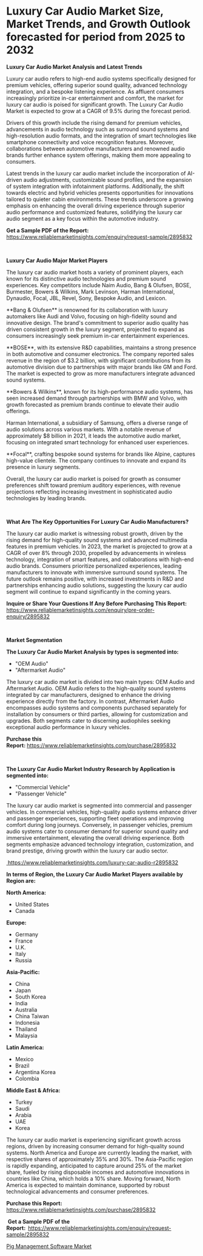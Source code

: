 <p><h1>Luxury Car Audio Market Size, Market Trends, and Growth Outlook forecasted for period from 2025 to 2032</h1></p><p><strong>Luxury Car Audio Market Analysis and Latest Trends</strong></p>
<p><p>Luxury car audio refers to high-end audio systems specifically designed for premium vehicles, offering superior sound quality, advanced technology integration, and a bespoke listening experience. As affluent consumers increasingly prioritize in-car entertainment and comfort, the market for luxury car audio is poised for significant growth. The Luxury Car Audio Market is expected to grow at a CAGR of 9.5% during the forecast period. </p><p>Drivers of this growth include the rising demand for premium vehicles, advancements in audio technology such as surround sound systems and high-resolution audio formats, and the integration of smart technologies like smartphone connectivity and voice recognition features. Moreover, collaborations between automotive manufacturers and renowned audio brands further enhance system offerings, making them more appealing to consumers.</p><p>Latest trends in the luxury car audio market include the incorporation of AI-driven audio adjustments, customizable sound profiles, and the expansion of system integration with infotainment platforms. Additionally, the shift towards electric and hybrid vehicles presents opportunities for innovations tailored to quieter cabin environments. These trends underscore a growing emphasis on enhancing the overall driving experience through superior audio performance and customized features, solidifying the luxury car audio segment as a key focus within the automotive industry.</p></p>
<p><strong>Get a Sample PDF of the Report:&nbsp;</strong> <a href="https://www.reliablemarketinsights.com/enquiry/request-sample/2895832?utm_campaign=3005&utm_medium=2&utm_source=Github&utm_content=ia&utm_term=15032025&utm_id=luxury-car-audio">https://www.reliablemarketinsights.com/enquiry/request-sample/2895832</a></p>
<p>&nbsp;</p>
<p><strong>Luxury Car Audio Major Market Players</strong></p>
<p><p>The luxury car audio market hosts a variety of prominent players, each known for its distinctive audio technologies and premium sound experiences. Key competitors include Naim Audio, Bang & Olufsen, BOSE, Burmester, Bowers & Wilkins, Mark Levinson, Harman International, Dynaudio, Focal, JBL, Revel, Sony, Bespoke Audio, and Lexicon.</p><p>**Bang & Olufsen** is renowned for its collaboration with luxury automakers like Audi and Volvo, focusing on high-fidelity sound and innovative design. The brand's commitment to superior audio quality has driven consistent growth in the luxury segment, projected to expand as consumers increasingly seek premium in-car entertainment experiences.</p><p>**BOSE**, with its extensive R&D capabilities, maintains a strong presence in both automotive and consumer electronics. The company reported sales revenue in the region of $3.2 billion, with significant contributions from its automotive division due to partnerships with major brands like GM and Ford. The market is expected to grow as more manufacturers integrate advanced sound systems.</p><p>**Bowers & Wilkins**, known for its high-performance audio systems, has seen increased demand through partnerships with BMW and Volvo, with growth forecasted as premium brands continue to elevate their audio offerings.</p><p>Harman International, a subsidiary of Samsung, offers a diverse range of audio solutions across various markets. With a notable revenue of approximately $8 billion in 2021, it leads the automotive audio market, focusing on integrated smart technology for enhanced user experiences.</p><p>**Focal**, crafting bespoke sound systems for brands like Alpine, captures high-value clientele. The company continues to innovate and expand its presence in luxury segments.</p><p>Overall, the luxury car audio market is poised for growth as consumer preferences shift toward premium auditory experiences, with revenue projections reflecting increasing investment in sophisticated audio technologies by leading brands.</p></p>
<p>&nbsp;</p>
<p><strong>What Are The Key Opportunities For Luxury Car Audio Manufacturers?</strong></p>
<p><p>The luxury car audio market is witnessing robust growth, driven by the rising demand for high-quality sound systems and advanced multimedia features in premium vehicles. In 2023, the market is projected to grow at a CAGR of over 8% through 2030, propelled by advancements in wireless technology, integration of smart features, and collaborations with high-end audio brands. Consumers prioritize personalized experiences, leading manufacturers to innovate with immersive surround sound systems. The future outlook remains positive, with increased investments in R&D and partnerships enhancing audio solutions, suggesting the luxury car audio segment will continue to expand significantly in the coming years.</p></p>
<p><strong>Inquire or Share Your Questions If Any Before Purchasing This Report:</strong> <a href="https://www.reliablemarketinsights.com/enquiry/pre-order-enquiry/2895832?utm_campaign=3005&utm_medium=2&utm_source=Github&utm_content=ia&utm_term=15032025&utm_id=luxury-car-audio">https://www.reliablemarketinsights.com/enquiry/pre-order-enquiry/2895832</a></p>
<p>&nbsp;</p>
<p><strong>Market Segmentation</strong></p>
<p><strong>The Luxury Car Audio Market Analysis by types is segmented into:</strong></p>
<p><ul><li>"OEM Audio"</li><li>"Aftermarket Audio"</li></ul></p>
<p><p>The luxury car audio market is divided into two main types: OEM Audio and Aftermarket Audio. OEM Audio refers to the high-quality sound systems integrated by car manufacturers, designed to enhance the driving experience directly from the factory. In contrast, Aftermarket Audio encompasses audio systems and components purchased separately for installation by consumers or third parties, allowing for customization and upgrades. Both segments cater to discerning audiophiles seeking exceptional audio performance in luxury vehicles.</p></p>
<p><strong>Purchase this Report:&nbsp;</strong><a href="https://www.reliablemarketinsights.com/purchase/2895832?utm_campaign=3005&utm_medium=2&utm_source=Github&utm_content=ia&utm_term=15032025&utm_id=luxury-car-audio">https://www.reliablemarketinsights.com/purchase/2895832</a></p>
<p>&nbsp;</p>
<p><strong>The Luxury Car Audio Market Industry Research by Application is segmented into:</strong></p>
<p><ul><li>"Commercial Vehicle"</li><li>"Passenger Vehicle"</li></ul></p>
<p><p>The luxury car audio market is segmented into commercial and passenger vehicles. In commercial vehicles, high-quality audio systems enhance driver and passenger experiences, supporting fleet operations and improving comfort during long journeys. Conversely, in passenger vehicles, premium audio systems cater to consumer demand for superior sound quality and immersive entertainment, elevating the overall driving experience. Both segments emphasize advanced technology integration, customization, and brand prestige, driving growth within the luxury car audio sector.</p></p>
<p><a href="https://www.reliablemarketinsights.com/luxury-car-audio-r2895832?utm_campaign=3005&utm_medium=2&utm_source=Github&utm_content=ia&utm_term=15032025&utm_id=luxury-car-audio">&nbsp;https://www.reliablemarketinsights.com/luxury-car-audio-r2895832</a></p>
<p><strong>In terms of Region, the Luxury Car Audio Market Players available by Region are:</strong></p>
<p>
    <p> <strong> North America: </strong>
        <ul>
            <li>United States</li>
            <li>Canada</li>
        </ul>
        </p> 
    <p> <strong> Europe: </strong>
        <ul>
            <li>Germany</li>
            <li>France</li>
            <li>U.K.</li>
            <li>Italy</li>
            <li>Russia</li>
        </ul>
        </p> 
    <p> <strong> Asia-Pacific: </strong>
        <ul>
            <li>China</li>
            <li>Japan</li>
            <li>South Korea</li>
            <li>India</li>
            <li>Australia</li>
            <li>China Taiwan</li>
            <li>Indonesia</li>
            <li>Thailand</li>
            <li>Malaysia</li>
        </ul>
        </p> 
    <p> <strong> Latin America: </strong>
        <ul>
            <li>Mexico</li>
            <li>Brazil</li>
            <li>Argentina Korea</li>
            <li>Colombia</li>
        </ul>
        </p> 
    <p> <strong> Middle East & Africa: </strong>
        <ul>
            <li>Turkey</li>
            <li>Saudi</li>
            <li>Arabia</li>
            <li>UAE</li>
            <li>Korea</li>
        </ul>
    </p>
    </p>
<p><p>The luxury car audio market is experiencing significant growth across regions, driven by increasing consumer demand for high-quality sound systems. North America and Europe are currently leading the market, with respective shares of approximately 35% and 30%. The Asia-Pacific region is rapidly expanding, anticipated to capture around 25% of the market share, fueled by rising disposable incomes and automotive innovations in countries like China, which holds a 10% share. Moving forward, North America is expected to maintain dominance, supported by robust technological advancements and consumer preferences.</p></p>
<p><strong>Purchase this Report: </strong><a href="https://www.reliablemarketinsights.com/purchase/2895832?utm_campaign=3005&utm_medium=2&utm_source=Github&utm_content=ia&utm_term=15032025&utm_id=luxury-car-audio">https://www.reliablemarketinsights.com/purchase/2895832</a></p>
<p>&nbsp;<strong>Get a Sample PDF of the Report:&nbsp;&nbsp;</strong><a href="https://www.reliablemarketinsights.com/enquiry/request-sample/2895832?utm_campaign=3005&utm_medium=2&utm_source=Github&utm_content=ia&utm_term=15032025&utm_id=luxury-car-audio">https://www.reliablemarketinsights.com/enquiry/request-sample/2895832</a></p>
<p><strong></strong></p>
<p><p><a href="https://github.com/deyniphytic/Market-Research-Report-List-1/blob/main/pig-management-software-market.md?utm_campaign=3005&utm_medium=2&utm_source=Github&utm_content=ia&utm_term=15032025&utm_id=luxury-car-audio">Pig Management Software Market</a></p></p>